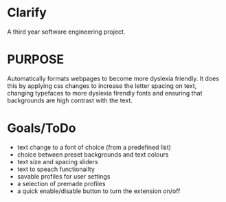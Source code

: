 # Clarify
A third year software engineering project.

# PURPOSE
Automatically formats webpages to become more dyslexia friendly. It does this by applying css changes to increase the letter spacing on text, changing typefaces to more dyslexia firendly fonts and ensuring that backgrounds are high contrast with the text.

# Goals/ToDo

* text change to a font of choice (from a predefined list)
* choice between preset backgrounds and text colours
* text size and spacing sliders
* text to speach functionailty
* savable profiles for user settings
* a selection of premade profiles
* a quick enable/disable button to turn the extension on/off


